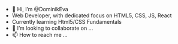 - 👋 Hi, I’m @DominikEva
- Web Developer, with dedicated focus on HTML5, CSS, JS, React
- Currently learning Html5/CSS Fundamentals
- 💞️ I’m looking to collaborate on ...
- 📫 How to reach me ...

<!---
DominikEva/DominikEva is a ✨ special ✨ repository because its `README.md` (this file) appears on your GitHub profile.
You can click the Preview link to take a look at your changes.
--->
